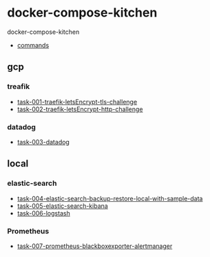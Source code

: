 # docker-compose-kitchen
docker-compose-kitchen


- [commands]()

## gcp

### treafik
- [task-001-traefik-letsEncrypt-tls-challenge](gcp/task-001-traefik-letsEncrypt-tls-challenge)
- [task-002-traefik-letsEncrypt-http-challenge](gcp/task-002-traefik-letsEncrypt-http-challenge)

### datadog
- [task-003-datadog](gcp/task-002-datadog)

## local

### elastic-search
- [task-004-elastic-search-backup-restore-local-with-sample-data](local/task-004-elastic-search-backup-restore-local-with-sample-data)
- [task-005-elastic-search-kibana](local/task-005-elastic-search-kibana)
- [task-006-logstash](local/task-006-logstash)


### Prometheus
- [task-007-prometheus-blackboxexporter-alertmanager](local/task-007-prometheus-blackboxexporter-alertmanager)

